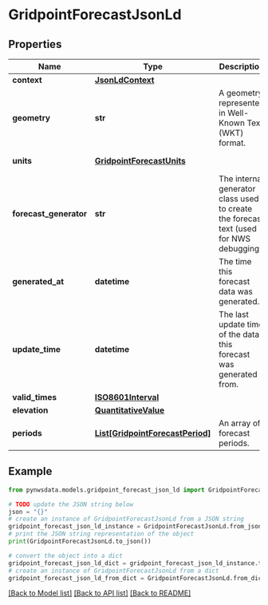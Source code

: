 # GridpointForecastJsonLd


## Properties

Name | Type | Description | Notes
------------ | ------------- | ------------- | -------------
**context** | [**JsonLdContext**](JsonLdContext.md) |  | 
**geometry** | **str** | A geometry represented in Well-Known Text (WKT) format. | 
**units** | [**GridpointForecastUnits**](GridpointForecastUnits.md) |  | [optional] [default to GridpointForecastUnits.US]
**forecast_generator** | **str** | The internal generator class used to create the forecast text (used for NWS debugging). | [optional] 
**generated_at** | **datetime** | The time this forecast data was generated. | [optional] 
**update_time** | **datetime** | The last update time of the data this forecast was generated from. | [optional] 
**valid_times** | [**ISO8601Interval**](ISO8601Interval.md) |  | [optional] 
**elevation** | [**QuantitativeValue**](QuantitativeValue.md) |  | [optional] 
**periods** | [**List[GridpointForecastPeriod]**](GridpointForecastPeriod.md) | An array of forecast periods. | [optional] 

## Example

```python
from pynwsdata.models.gridpoint_forecast_json_ld import GridpointForecastJsonLd

# TODO update the JSON string below
json = "{}"
# create an instance of GridpointForecastJsonLd from a JSON string
gridpoint_forecast_json_ld_instance = GridpointForecastJsonLd.from_json(json)
# print the JSON string representation of the object
print(GridpointForecastJsonLd.to_json())

# convert the object into a dict
gridpoint_forecast_json_ld_dict = gridpoint_forecast_json_ld_instance.to_dict()
# create an instance of GridpointForecastJsonLd from a dict
gridpoint_forecast_json_ld_from_dict = GridpointForecastJsonLd.from_dict(gridpoint_forecast_json_ld_dict)
```
[[Back to Model list]](../README.md#documentation-for-models) [[Back to API list]](../README.md#documentation-for-api-endpoints) [[Back to README]](../README.md)


